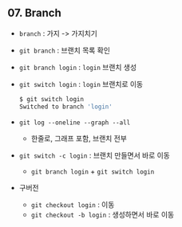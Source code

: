 ## 07. Branch

- `branch` : 가지 -> 가지치기

- `git branch` : 브랜치 목록 확인

- `git branch login` : `login` 브랜치 생성

- `git switch login` : `login` 브랜치로 이동

  ```bash
  $ git switch login
  Switched to branch 'login'
  ```

- `git log --oneline --graph --all`
  - 한줄로, 그래프 포함, 브랜치 전부

- `git switch -c login` : 브랜치 만들면서 바로 이동
  - `git branch login` + `git switch login`

- 구버전
  - `git checkout login` : 이동
  - `git checkout -b login` : 생성하면서 바로 이동